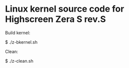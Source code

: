 # Linux kernel source code for Highscreen Zera S rev.S

 Build kernel:

$ ./z-bkernel.sh


 Clean:

$ ./z-clean.sh
